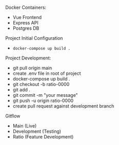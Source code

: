 Docker Containers:

- Vue Frontend
- Express API
- Postgres DB

Project Initial Configuration

- `docker-compose up build .`

Project Development:

- git pull origin main
- create .env file in root of project
- docker-compose up build .
- git checkout -b ratio-0000
- git add .
- git commit -m "your message"
- git push -u origin ratio-0000
- create pull request against development branch

Gitflow

- Main (Live)
- Development (Testing)
- Ratio (Feature Development)
